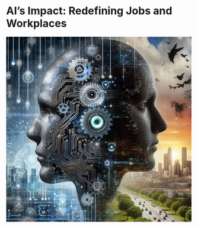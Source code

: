 # AI’s Impact: Redefining Jobs and Workplaces
<img src="images/AI_vs_Human.jpg" alt="Example Image" height="500" width="500"/>
